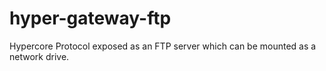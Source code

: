 # hyper-gateway-ftp
Hypercore Protocol exposed as an FTP server which can be mounted as a network drive.
